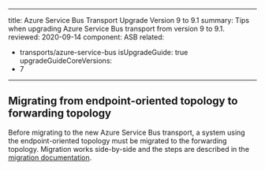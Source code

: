 ---
title: Azure Service Bus Transport Upgrade Version 9 to 9.1
summary: Tips when upgrading Azure Service Bus transport from version 9 to 9.1.
reviewed: 2020-09-14
component: ASB
related:
 - transports/azure-service-bus
isUpgradeGuide: true
upgradeGuideCoreVersions:
 - 7
 ---


## Migrating from endpoint-oriented topology to forwarding topology

Before migrating to the new Azure Service Bus transport, a system using the endpoint-oriented topology must be migrated to the forwarding topology. Migration works side-by-side and the steps are described in the [migration documentation](/transports/azure-service-bus/legacy/migration.md).
